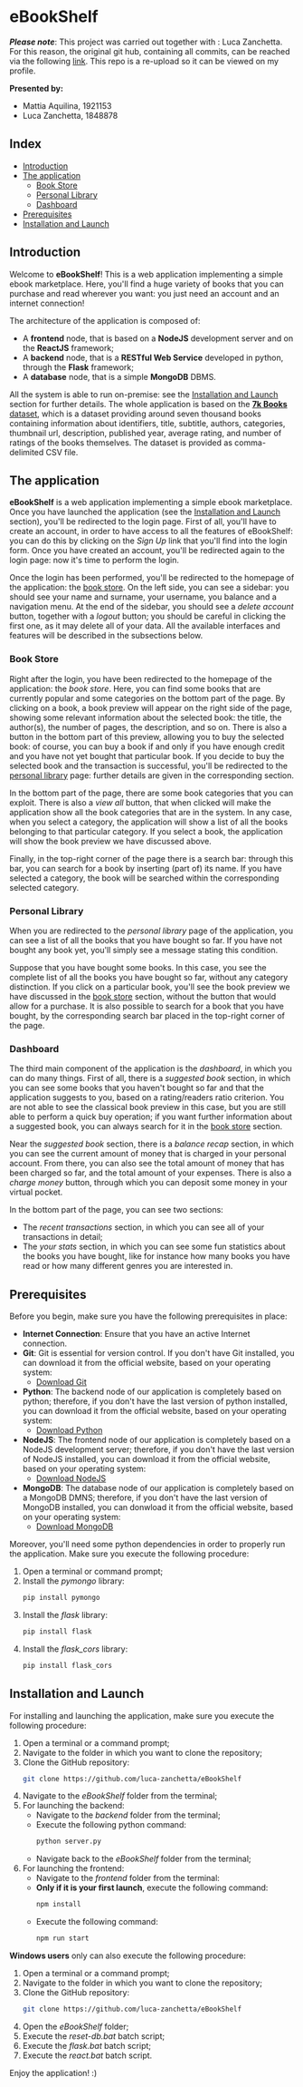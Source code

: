 # eBookShelf

***Please note***: This project was carried out together with : Luca Zanchetta. For this reason, the original git hub, containing all commits, can be reached via the following [link](https://github.com/luca-zanchetta/Car-Crash-Analytics). This repo is a re-upload so it can be viewed on my profile.


**Presented by:**
- Mattia Aquilina, 1921153
- Luca Zanchetta, 1848878

## Index
- [Introduction](#introduction)
- [The application](#the-application)
  - [Book Store](#book-store)
  - [Personal Library](#personal-library)
  - [Dashboard](#dashboard)
- [Prerequisites](#prerequisites)
- [Installation and Launch](#installation-and-launch)

## Introduction

Welcome to **eBookShelf**! This is a web application implementing a simple ebook marketplace. Here, you'll find a huge variety of books that you can purchase and read wherever you want: you just need an account and an internet connection!

The architecture of the application is composed of:
- A **frontend** node, that is based on a **NodeJS** development server and on the **ReactJS** framework;
- A **backend** node, that is a **RESTful Web Service** developed in python, through the **Flask** framework;
- A **database** node, that is a simple **MongoDB** DBMS.

All the system is able to run on-premise: see the [Installation and Launch](#installation-and-launch) section for further details. The whole application is based on the [**7k Books** dataset](https://www.kaggle.com/datasets/dylanjcastillo/7k-books-with-metadata), which is a dataset providing around seven thousand books containing information about identifiers, title, subtitle, authors, categories, thumbnail url, description, published year, average rating, and number of ratings of the books themselves. The dataset is provided as comma-delimited CSV file.

## The application
**eBookShelf** is a web application implementing a simple ebook marketplace. Once you have launched the application (see the [Installation and Launch](#installation-and-launch) section), you'll be redirected to the login page. First of all, you'll have to create an account, in order to have access to all the features of eBookShelf: you can do this by clicking on the *Sign Up* link that you'll find into the login form. Once you have created an account, you'll be redirected again to the login page: now it's time to perform the login.

Once the login has been performed, you'll be redirected to the homepage of the application: the [book store](#book-store). On the left side, you can see a sidebar: you should see your name and surname, your username, you balance and a navigation menu. At the end of the sidebar, you should see a *delete account* button, together with a *logout* button; you should be careful in clicking the first one, as it may delete all of your data. All the available interfaces and features will be described in the subsections below.

### Book Store
Right after the login, you have been redirected to the homepage of the application: the *book store*. Here, you can find some books that are currently popular and some categories on the bottom part of the page. By clicking on a book, a book preview will appear on the right side of the page, showing some relevant information about the selected book: the title, the author(s), the number of pages, the description, and so on. There is also a button in the bottom part of this preview, allowing you to buy the selected book: of course, you can buy a book if and only if you have enough credit and you have not yet bought that particular book. If you decide to buy the selected book and the transaction is successful, you'll be redirected to the [personal library](#personal-library) page: further details are given in the corresponding section. 

In the bottom part of the page, there are some book categories that you can exploit. There is also a *view all* button, that when clicked will make the application show all the book categories that are in the system. In any case, when you select a category, the application will show a list of all the books belonging to that particular category. If you select a book, the application will show the book preview we have discussed above. 

Finally, in the top-right corner of the page there is a search bar: through this bar, you can search for a book by inserting (part of) its name. If you have selected a category, the book will be searched within the corresponding selected category.

### Personal Library
When you are redirected to the *personal library* page of the application, you can see a list of all the books that you have bought so far. If you have not bought any book yet, you'll simply see a message stating this condition. 

Suppose that you have bought some books. In this case, you see the complete list of all the books you have bought so far, without any category distinction. If you click on a particular book, you'll see the book preview we have discussed in the [book store](#book-store) section, without the button that would allow for a purchase. It is also possible to search for a book that you have bought, by the corresponding search bar placed in the top-right corner of the page.

### Dashboard
The third main component of the application is the *dashboard*, in which you can do many things. First of all, there is a *suggested book* section, in which you can see some books that you haven't bought so far and that the application suggests to you, based on a rating/readers ratio criterion. You are not able to see the classical book preview in this case, but you are still able to perform a quick buy operation; if you want further information about a suggested book, you can always search for it in the [book store](#book-store) section.

Near the *suggested book* section, there is a *balance recap* section, in which you can see the current amount of money that is charged in your personal account. From there, you can also see the total amount of money that has been charged so far, and the total amount of your expenses. There is also a *charge money* button, through which you can deposit some money in your virtual pocket. 

In the bottom part of the page, you can see two sections:
- The *recent transactions* section, in which you can see all of your transactions in detail;
- The *your stats* section, in which you can see some fun statistics about the books you have bought, like for instance how many books you have read or how many different genres you are interested in.

## Prerequisites
Before you begin, make sure you have the following prerequisites in place:
- **Internet Connection**: Ensure that you have an active Internet connection.
- **Git**: Git is essential for version control. If you don't have Git installed, you can download it from the official website, based on your operating system:
  - [Download Git](https://git-scm.com/downloads)
- **Python**: The backend node of our application is completely based on python; therefore, if you don't have the last version of python installed, you can download it from the official website, based on your operating system:
  - [Download Python](https://www.python.org/)
- **NodeJS**: The frontend node of our application is completely based on a NodeJS development server; therefore, if you don't have the last version of NodeJS installed, you can download it from the official website, based on your operating system:
  - [Download NodeJS](https://nodejs.org/en)
- **MongoDB**: The database node of our application is completely based on a MongoDB DMNS; therefore, if you don't have the last version of MongoDB installed, you can donwload it from the official website, based on your operating system:
  - [Download MongoDB](https://www.mongodb.com/)

Moreover, you'll need some python dependencies in order to properly run the application. Make sure you execute the following procedure:
1. Open a terminal or command prompt;
2. Install the *pymongo* library:
   ```bash
   pip install pymongo
   ```
3. Install the *flask* library:
   ```bash
   pip install flask
   ```
5. Install the *flask_cors* library:
   ```bash
   pip install flask_cors
   ```

## Installation and Launch
For installing and launching the application, make sure you execute the following procedure:
1. Open a terminal or a command prompt;
2. Navigate to the folder in which you want to clone the repository;
3. Clone the GitHub repository:
   ```bash
   git clone https://github.com/luca-zanchetta/eBookShelf
   ```
4. Navigate to the *eBookShelf* folder from the terminal;
5. For launching the backend:
   - Navigate to the *backend* folder from the terminal;
   - Execute the following python command:
     ```bash
     python server.py
     ```
   - Navigate back to the *eBookShelf* folder from the terminal;
6. For launching the frontend:
   - Navigate to the *frontend* folder from the terminal:
   - **Only if it is your first launch**, execute the following command:
     ```bash
     npm install
     ```
   - Execute the following command:
     ```bash
     npm run start
     ```

**Windows users** only can also execute the following procedure:
1. Open a terminal or a command prompt;
2. Navigate to the folder in which you want to clone the repository;
3. Clone the GitHub repository:
   ```bash
   git clone https://github.com/luca-zanchetta/eBookShelf
   ```
4. Open the *eBookShelf* folder;
5. Execute the *reset-db.bat* batch script;
6. Execute the *flask.bat* batch script;
7. Execute the *react.bat* batch script.

Enjoy the application! :)
